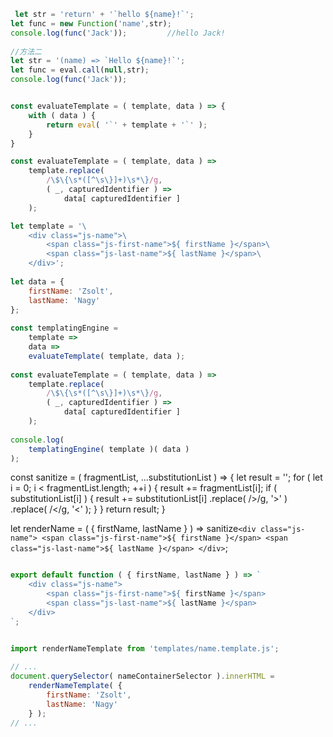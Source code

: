 ```js
 let str = 'return' + '`hello ${name}!`';
let func = new Function('name',str);
console.log(func('Jack'));         //hello Jack!
 
//方法二
let str = '(name) => `Hello ${name}!`';
let func = eval.call(null,str);
console.log(func('Jack'));


const evaluateTemplate = ( template, data ) => {
    with ( data ) {
        return eval( '`' + template + '`' );
    }    
}

const evaluateTemplate = ( template, data ) =>
    template.replace( 
        /\$\{\s*([^\s\}]+)\s*\}/g,  
        ( _, capturedIdentifier ) => 
            data[ capturedIdentifier ]
    );

```
```js
let template = '\
    <div class="js-name">\
        <span class="js-first-name">${ firstName }</span>\
        <span class="js-last-name">${ lastName }</span>\
    </div>';
 
let data = {
    firstName: 'Zsolt',
    lastName: 'Nagy'
};
 
const templatingEngine = 
    template => 
    data =>
    evaluateTemplate( template, data );
 
const evaluateTemplate = ( template, data ) =>
    template.replace( 
        /\$\{\s*([^\s\}]+)\s*\}/g,  
        ( _, capturedIdentifier ) => 
            data[ capturedIdentifier ]
    );
 
console.log( 
    templatingEngine( template )( data ) 
);

```

const sanitize = ( fragmentList, ...substitutionList ) => {
    let result = '';
    for ( let i = 0; i < fragmentList.length; ++i ) {
        result += fragmentList[i];
        if ( substitutionList[i] ) {
            result += substitutionList[i]
                        .replace( />/g, '&gt;' )
                        .replace( /</g, '&lt;' );
        }
    }
    return result;
}
 
let renderName = ( { firstName, lastName } ) => sanitize`
    <div class="js-name">
        <span class="js-first-name">${ firstName }</span>
        <span class="js-last-name">${ lastName }</span>
    </div>
`;



```js

export default function ( { firstName, lastName } ) => `
    <div class="js-name">
        <span class="js-first-name">${ firstName }</span>
        <span class="js-last-name">${ lastName }</span>
    </div>
`;


import renderNameTemplate from 'templates/name.template.js';
 
// ...
document.querySelector( nameContainerSelector ).innerHTML =
    renderNameTemplate( {
        firstName: 'Zsolt',
        lastName: 'Nagy'
    } );
// ...

```